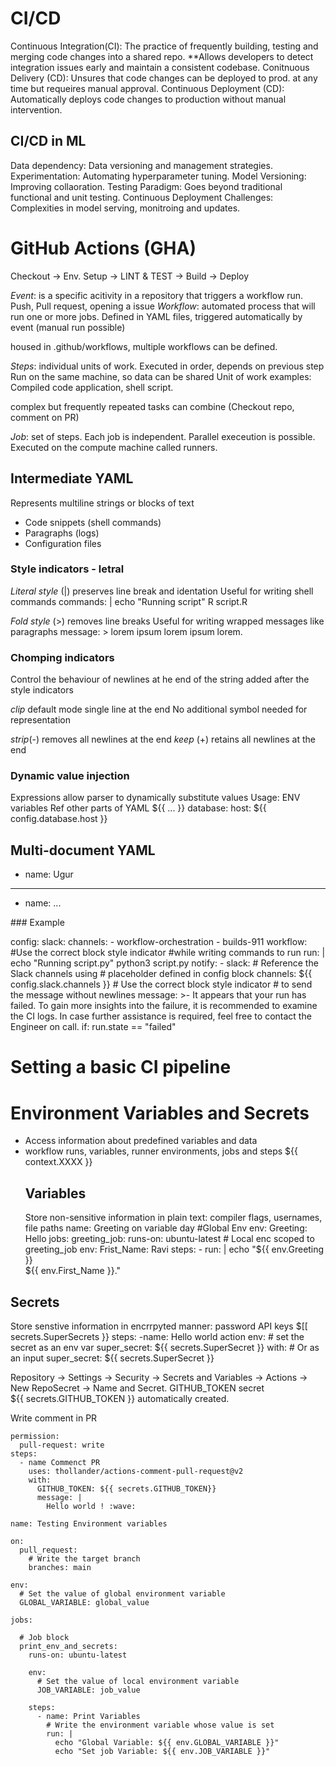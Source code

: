 
# CI/CD


Continuous Integration(CI):
The practice of frequently building, testing and merging code changes into a shared repo.
**Allows developers to detect integration issues early and maintain a consistent codebase.
Conitnuous Delivery (CD): Unsures that code changes can be deployed to prod. at any time but requeires manual approval.
Continuous Deployment (CD): Automatically deploys code changes to production without manual intervention.

## CI/CD in ML

Data dependency: Data versioning and management strategies.
Experimentation: Automating hyperparameter tuning.
Model Versioning: Improving collaoration.
Testing Paradigm: Goes beyond traditional functional and unit testing.
Continuous Deployment Challenges: Complexities in model serving, monitroing and updates.

# GitHub Actions (GHA)

Checkout -> Env. Setup -> LINT & TEST -> Build -> Deploy

*Event*: is a specific acitivity in a repository that triggers a workflow run.
Push, Pull request, opening a issue
*Workflow*: automated process that will run one or more jobs.
Defined in YAML files, triggered automatically by event (manual run possible)

housed in .github/workflows, multiple workflows can be defined.

*Steps*: individual units of work.
Executed in order, depends on previous step
Run on the same machine, so data can be shared
Unit of work examples:
Compiled code application, shell script.

complex but frequently repeated tasks can combine
(Checkout repo, comment on PR)

*Job*: set of steps.
Each job is independent.
Parallel execeution is possible.
Executed on the compute machine called runners.

## Intermediate YAML 

Represents multiline strings or blocks of text
- Code snippets (shell commands)
- Paragraphs (logs)
- Configuration files
  
### Style indicators - letral

*Literal style* (|) preserves line break and identation
Useful for writing shell commands
commands: |
  echo "Running script"
  R script.R

*Fold style* (>) removes line breaks
Useful for writing wrapped messages like paragraphs
message: >
  lorem ipsum lorem 
  ipsum lorem.

### Chomping indicators
Control the behaviour of newlines at he end of the string
added after the style indicators

*clip* default mode single line at the end
No additional symbol needed for representation

*strip*(-) removes all newlines at the end
*keep* (+) retains all newlines at the end

### Dynamic value injection

Expressions allow parser to dynamically substitute values
Usage:
  ENV variables
  Ref other parts of YAML
${{ ... }}
database:
  host: ${{ config.database.host }}

Multi-document YAML
---
- name: Ugur
----
- name: ...

### Example

config:
  slack:
    channels:
      - workflow-orchestration
      - builds-911
  workflow:
   #Use the correct block style indicator 
   #while writing commands to run
  run: |
    echo "Running script.py"
    python3 script.py
  notify:
    - slack:
        # Reference the Slack channels using 
        # placeholder defined in config block
        channels: ${{ config.slack.channels }}
        # Use the correct block style indicator 
        # to send the message without newlines
        message: >-
          It appears that your run has failed.
          To gain more insights into the failure,
          it is recommended to examine the CI logs.
          In case further assistance is required,
          feel free to contact the Engineer on call.
      if: run.state == "failed"

# Setting a basic CI pipeline

# Environment Variables and Secrets
- Access information about predefined variables and data
- workflow runs, variables, runner environments, jobs and steps
  ${{ context.XXXX }}
  ## Variables
  Store non-sensitive information in plain text: compiler flags, usernames, file paths
  name: Greeting on variable day
  #Global Env
  env:
    Greeting: Hello
  jobs:
    greeting_job:
      runs-on: ubuntu-latest
      # Local enc scoped to greeting_job
      env:
        Frist_Name: Ravi
      steps:
        - run: |
              echo "${{ env.Greeting }} \
              ${{ env.First_Name }}."

## Secrets
Store senstive information in encrrpyted manner: password API keys
$[[ secrets.SuperSecrets }}
steps:
 -name: Hello world action
  env: # set the secret as an env var
      super_secret: ${{ secrets.SuperSecret }}
  with: # Or as an input
      super_secret: ${{ secrets.SuperSecret }}

Repository -> Settings -> Security -> Secrets and Variables -> Actions -> 
New RepoSecret -> Name and Secret.
GITHUB_TOKEN secret ${{ secrets.GITHUB_TOKEN }} automatically created.

Write comment in PR
```
permission: 
  pull-request: write
steps:
  - name Commenct PR
    uses: thollander/actions-comment-pull-request@v2
    with:
      GITHUB_TOKEN: ${{ secrets.GITHUB_TOKEN}}
      message: |
        Hello world ! :wave:
```

```
name: Testing Environment variables

on:
  pull_request:
    # Write the target branch
    branches: main

env:
  # Set the value of global environment variable
  GLOBAL_VARIABLE: global_value

jobs:
  
  # Job block
  print_env_and_secrets:
    runs-on: ubuntu-latest
    
    env:
      # Set the value of local environment variable
      JOB_VARIABLE: job_value

    steps:
      - name: Print Variables
        # Write the environment variable whose value is set
        run: |
          echo "Global Variable: ${{ env.GLOBAL_VARIABLE }}"
          echo "Set job Variable: ${{ env.JOB_VARIABLE }}"
```
    
  
  

